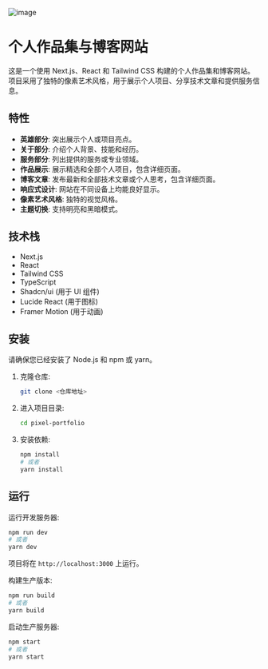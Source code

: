 ![image](https://github.com/user-attachments/assets/75dc43ca-96b9-4b05-9e41-74fa18c31b56)

# 个人作品集与博客网站

这是一个使用 Next.js、React 和 Tailwind CSS 构建的个人作品集和博客网站。项目采用了独特的像素艺术风格，用于展示个人项目、分享技术文章和提供服务信息。

## 特性

*   **英雄部分**: 突出展示个人或项目亮点。
*   **关于部分**: 介绍个人背景、技能和经历。
*   **服务部分**: 列出提供的服务或专业领域。
*   **作品展示**: 展示精选和全部个人项目，包含详细页面。
*   **博客文章**: 发布最新和全部技术文章或个人思考，包含详细页面。
*   **响应式设计**: 网站在不同设备上均能良好显示。
*   **像素艺术风格**: 独特的视觉风格。
*   **主题切换**: 支持明亮和黑暗模式。

## 技术栈

*   Next.js
*   React
*   Tailwind CSS
*   TypeScript
*   Shadcn/ui (用于 UI 组件)
*   Lucide React (用于图标)
*   Framer Motion (用于动画)

## 安装

请确保您已经安装了 Node.js 和 npm 或 yarn。

1.  克隆仓库:
    ```bash
    git clone <仓库地址>
    ```
2.  进入项目目录:
    ```bash
    cd pixel-portfolio
    ```
3.  安装依赖:
    ```bash
    npm install
    # 或者
    yarn install
    ```

## 运行

运行开发服务器:

```bash
npm run dev
# 或者
yarn dev
```

项目将在 `http://localhost:3000` 上运行。

构建生产版本:

```bash
npm run build
# 或者
yarn build
```

启动生产服务器:

```bash
npm start
# 或者
yarn start
```

